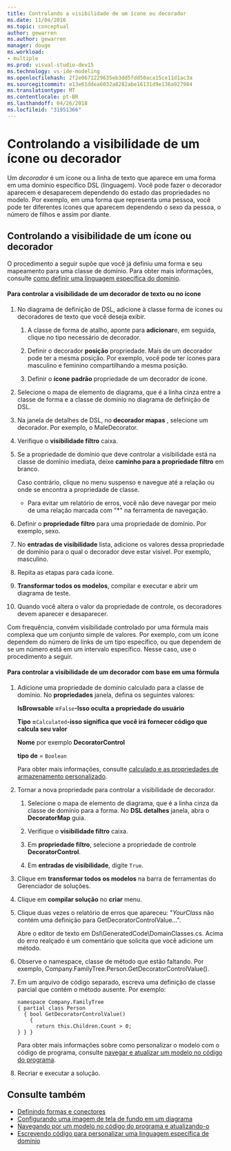 ```yaml
---
title: Controlando a visibilidade de um ícone ou decorador
ms.date: 11/04/2016
ms.topic: conceptual
author: gewarren
ms.author: gewarren
manager: douge
ms.workload:
- multiple
ms.prod: visual-studio-dev15
ms.technology: vs-ide-modeling
ms.openlocfilehash: 2f2e0671229635eb3dd5fdd50aca15ce11d1ac3a
ms.sourcegitcommit: e13e61ddea6032a8282abe16131d9e136a927984
ms.translationtype: MT
ms.contentlocale: pt-BR
ms.lasthandoff: 04/26/2018
ms.locfileid: "31951366"
---
```

# <a name="controlling-the-visibility-of-an-icon-or-decorator"></a>Controlando a visibilidade de um ícone ou decorador
Um *decorador* é um ícone ou a linha de texto que aparece em uma forma em uma domínio específico DSL (linguagem). Você pode fazer o decorador aparecem e desaparecem dependendo do estado das propriedades no modelo. Por exemplo, em uma forma que representa uma pessoa, você pode ter diferentes ícones que aparecem dependendo o sexo da pessoa, o número de filhos e assim por diante.

## <a name="controlling-the-visibility-of-an-icon-or-decorator"></a>Controlando a visibilidade de um ícone ou decorador
 O procedimento a seguir supõe que você já definiu uma forma e seu mapeamento para uma classe de domínio. Para obter mais informações, consulte [como definir uma linguagem específica do domínio](../modeling/how-to-define-a-domain-specific-language.md).

#### <a name="to-control-the-visibility-of-an-icon-or-text-decorator"></a>Para controlar a visibilidade de um decorador de texto ou no ícone

1.  No diagrama de definição de DSL, adicione à classe forma de ícones ou decoradores de texto que você deseja exibir.

    1.  A classe de forma de atalho, aponte para **adicionar**e, em seguida, clique no tipo necessário de decorador.

    2.  Definir o decorador **posição** propriedade. Mais de um decorador pode ter a mesma posição. Por exemplo, você pode ter ícones para masculino e feminino compartilhando a mesma posição.

    3.  Definir o **ícone padrão** propriedade de um decorador de ícone.

2.  Selecione o mapa de elemento de diagrama, que é a linha cinza entre a classe de forma e a classe de domínio no diagrama de definição de DSL.

3.  Na janela de detalhes de DSL, no **decorador mapas** , selecione um decorador. Por exemplo, o MaleDecorator.

4.  Verifique o **visibilidade filtro** caixa.

5.  Se a propriedade de domínio que deve controlar a visibilidade está na classe de domínio imediata, deixe **caminho para a propriedade filtro** em branco.

     Caso contrário, clique no menu suspenso e navegue até a relação ou onde se encontra a propriedade de classe.

    -   Para evitar um relatório de erros, você não deve navegar por meio de uma relação marcada com "*" na ferramenta de navegação.

6.  Definir o **propriedade filtro** para uma propriedade de domínio. Por exemplo, sexo.

7.  No **entradas de visibilidade** lista, adicione os valores dessa propriedade de domínio para o qual o decorador deve estar visível. Por exemplo, masculino.

8.  Repita as etapas para cada ícone.

9. **Transformar todos os modelos**, compilar e executar e abrir um diagrama de teste.

10. Quando você altera o valor da propriedade de controle, os decoradores devem aparecer e desaparecer.

 Com frequência, convém visibilidade controlado por uma fórmula mais complexa que um conjunto simple de valores. Por exemplo, com um ícone dependem do número de links de um tipo específico, ou que dependem de se um número está em um intervalo específico. Nesse caso, use o procedimento a seguir.

#### <a name="to-control-the-visibility-of-a-decorator-based-on-a-formula"></a>Para controlar a visibilidade de um decorador com base em uma fórmula

1.  Adicione uma propriedade de domínio calculado para a classe de domínio. No **propriedades** janela, defina os seguintes valores:

     **IsBrowsable =**`False`**-Isso oculta a propriedade do usuário** 

     **Tipo =**`Calculated`**-isso significa que você irá fornecer código que calcula seu valor** 

     **Nome** por exemplo **DecoratorControl**

     **tipo de** = `Boolean`

     Para obter mais informações, consulte [calculado e as propriedades de armazenamento personalizado](../modeling/calculated-and-custom-storage-properties.md).

2.  Tornar a nova propriedade para controlar a visibilidade de decorador.

    1.  Selecione o mapa de elemento de diagrama, que é a linha cinza da classe de domínio para a forma. No **DSL detalhes** janela, abra o **DecoratorMap** guia.

    2.  Verifique o **visibilidade filtro** caixa.

    3.  Em **propriedade filtro**, selecione a propriedade de controle **DecoratorControl**.

    4.  Em **entradas de visibilidade**, digite `True`.

3.  Clique em **transformar todos os modelos** na barra de ferramentas do Gerenciador de soluções.

4.  Clique em **compilar solução** no **criar** menu.

5.  Clique duas vezes o relatório de erros que apareceu: "*YourClass* não contém uma definição para GetDecoratorControlValue...".

     Abre o editor de texto em Dsl\GeneratedCode\DomainClasses.cs. Acima do erro realçado é um comentário que solicita que você adicione um método.

6.  Observe o namespace, classe de método que estão faltando.  Por exemplo, Company.FamilyTree.Person.GetDecoratorControlValue().

7.  Em um arquivo de código separado, escreva uma definição de classe parcial que contém o método ausente. Por exemplo:

    ```
    namespace Company.FamilyTree
    { partial class Person
      { bool GetDecoratorControlValue()
        {
          return this.Children.Count > 0;
    } } }
    ```

     Para obter mais informações sobre como personalizar o modelo com o código de programa, consulte [navegar e atualizar um modelo no código do programa](../modeling/navigating-and-updating-a-model-in-program-code.md).

8.  Recriar e executar a solução.

## <a name="see-also"></a>Consulte também

- [Definindo formas e conectores](../modeling/defining-shapes-and-connectors.md)
- [Configurando uma imagem de tela de fundo em um diagrama](../modeling/setting-a-background-image-on-a-diagram.md)
- [Navegando por um modelo no código do programa e atualizando-o](../modeling/navigating-and-updating-a-model-in-program-code.md)
- [Escrevendo código para personalizar uma linguagem específica de domínio](../modeling/writing-code-to-customise-a-domain-specific-language.md)